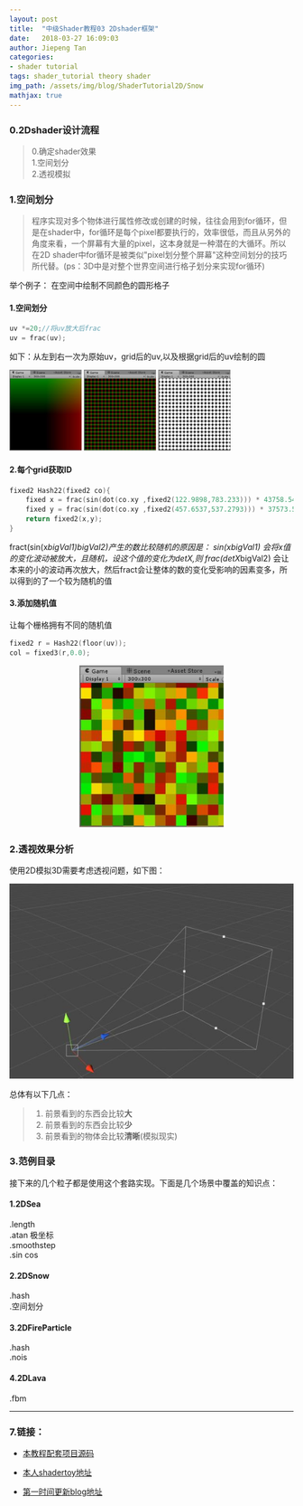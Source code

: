 ```yaml
---
layout: post
title:  "中级Shader教程03 2Dshader框架"
date:   2018-03-27 16:09:03
author: Jiepeng Tan
categories: 
- shader tutorial
tags: shader_tutorial theory shader
img_path: /assets/img/blog/ShaderTutorial2D/Snow
mathjax: true
---
```





### **0.2Dshader设计流程**
>0.确定shader效果  
1.空间划分  
2.透视模拟  


### **1.空间划分**

>程序实现对多个物体进行属性修改或创建的时候，往往会用到for循环，但是在shader中，for循环是每个pixel都要执行的，效率很低，而且从另外的角度来看，一个屏幕有大量的pixel，这本身就是一种潜在的大循环。所以在2D shader中for循环是被类似"pixel划分整个屏幕"这种空间划分的技巧所代替。(ps：3D中是对整个世界空间进行格子划分来实现for循环)

举个例子：
在空间中绘制不同颜色的圆形格子
#### **1.空间划分**

```c
uv *=20;//将uv放大后frac
uv = frac(uv);
```

如下：从左到右一次为原始uv，grid后的uv,以及根据grid后的uv绘制的圆  

<img src="https://github.com/JiepengTan/JiepengTan.github.io/blob/master/assets/img/blog/ShaderTutorial2D/BaseMath/offset_uv.jpg?raw=true" width="128"> <img src="https://github.com/JiepengTan/JiepengTan.github.io/blob/master/assets/img/blog/ShaderTutorial2D/BaseMath/grid_offset_uv.jpg?raw=true" width="128"> <img src="https://github.com/JiepengTan/JiepengTan.github.io/blob/master/assets/img/blog/ShaderTutorial2D/BaseMath/grid_uv_circle.jpg?raw=true" width="128">

#### **2.每个grid获取ID**
```c
fixed2 Hash22(fixed2 co){
    fixed x = frac(sin(dot(co.xy ,fixed2(122.9898,783.233))) * 43758.5453);
    fixed y = frac(sin(dot(co.xy ,fixed2(457.6537,537.2793))) * 37573.5913);
    return fixed2(x,y);
}
```
fract(sin(x*bigVal1)*bigVal2)产生的数比较随机的原因是： 
sin(x*bigVal1) 会将x值的变化波动被放大，且随机，设这个值的变化为detX,则 frac(detX*bigVal2) 会让本来的小的波动再次放大，然后fract会让整体的数的变化受影响的因素变多，所以得到的了一个较为随机的值

#### **3.添加随机值**
让每个栅格拥有不同的随机值
```c
fixed2 r = Hash22(floor(uv));
col = fixed3(r,0.0);
```

 <p align="center">
 <img src="https://github.com/JiepengTan/JiepengTan.github.io/blob/master/assets/img/blog/ShaderTutorial2D/BaseMath/grid_rand_val.jpg?raw=true" width="256"></p>


### **2.透视效果分析**

使用2D模拟3D需要考虑透视问题，如下图：
 <p align="center">
<img src="https://github.com/JiepengTan/JiepengTan.github.io/blob/master/assets/img/blog/ShaderTutorial2D/BaseMath/perspective.jpg?raw=true" width="512"></p>

总体有以下几点：

>1. 前景看到的东西会比较**大** 
>2. 前景看到的东西会比较**少** 
>3. 前景看到的物体会比较**清晰**(模拟现实)


### **3.范例目录**
接下来的几个粒子都是使用这个套路实现。下面是几个场景中覆盖的知识点：  
#### 1.2DSea
.length  
.atan 极坐标  
.smoothstep  
.sin cos

#### 2.2DSnow  
.hash  
.空间划分  

#### 3.2DFireParticle  
.hash  
.nois

#### 4.2DLava  
.fbm  

----------

### **7.链接：**
- [本教程配套项目源码 ][1]
- [本人shadertoy地址 ][2]
- [第一时间更新blog地址][3]

  [1]: https://github.com/JiepengTan/FishManShaderTutorial
  [2]: https://www.shadertoy.com/user/FishMan
  [3]: https://jiepengtan.github.io/

